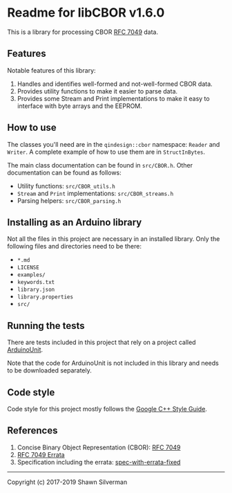 # Readme for libCBOR v1.6.0

This is a library for processing CBOR
[RFC 7049](https://tools.ietf.org/html/rfc7049) data.

## Features

Notable features of this library:

1. Handles and identifies well-formed and not-well-formed CBOR data.
2. Provides utility functions to make it easier to parse data.
3. Provides some Stream and Print implementations to make it easy to
   interface with byte arrays and the EEPROM.

## How to use

The classes you'll need are in the `qindesign::cbor` namespace:
`Reader` and `Writer`. A complete example of how to use them are in
`StructInBytes`.

The main class documentation can be found in `src/CBOR.h`. Other documentation
can be found as follows:

* Utility functions: `src/CBOR_utils.h`
* `Stream` and `Print` implementations: `src/CBOR_streams.h`
* Parsing helpers: `src/CBOR_parsing.h`

## Installing as an Arduino library

Not all the files in this project are necessary in an installed library.
Only the following files and directories need to be there:

* `*.md`
* `LICENSE`
* `examples/`
* `keywords.txt`
* `library.json`
* `library.properties`
* `src/`

## Running the tests

There are tests included in this project that rely on a project called
[ArduinoUnit](https://github.com/mmurdoch/arduinounit).

Note that the code for ArduinoUnit is not included in this library and needs
to be downloaded separately.

## Code style

Code style for this project mostly follows the
[Google C++ Style Guide](https://google.github.io/styleguide/cppguide.html).

## References

1. Concise Binary Object Representation (CBOR):
   [RFC 7049](https://tools.ietf.org/html/rfc7049)
2. [RFC 7049 Errata](https://www.rfc-editor.org/errata_search.php?rfc=7049)
3. Specification including the errata:
   [spec-with-errata-fixed](https://github.com/cbor/spec-with-errata-fixed/)

---

Copyright (c) 2017-2019 Shawn Silverman
